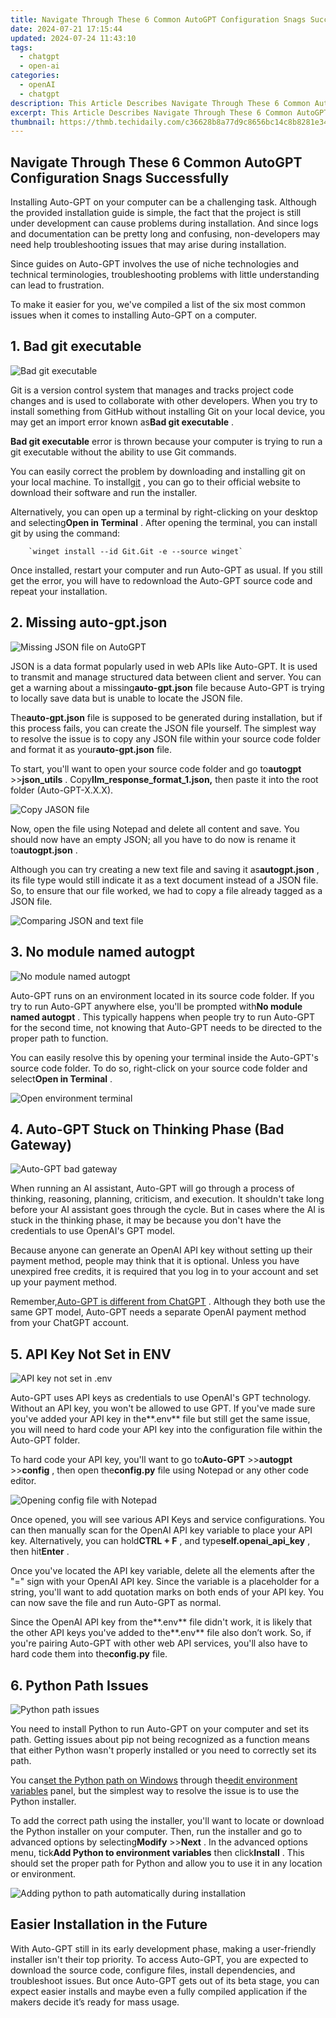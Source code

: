 ```yaml
---
title: Navigate Through These 6 Common AutoGPT Configuration Snags Successfully
date: 2024-07-21 17:15:44
updated: 2024-07-24 11:43:10
tags:
  - chatgpt
  - open-ai
categories:
  - openAI
  - chatgpt
description: This Article Describes Navigate Through These 6 Common AutoGPT Configuration Snags Successfully
excerpt: This Article Describes Navigate Through These 6 Common AutoGPT Configuration Snags Successfully
thumbnail: https://thmb.techidaily.com/c36628b8a77d9c8656bc14c8b8281e34c21620e4322ca2c6d47a165e3e9293b6.png
---
```


## Navigate Through These 6 Common AutoGPT Configuration Snags Successfully

 Installing Auto-GPT on your computer can be a challenging task. Although the provided installation guide is simple, the fact that the project is still under development can cause problems during installation. And since logs and documentation can be pretty long and confusing, non-developers may need help troubleshooting issues that may arise during installation.

 Since guides on Auto-GPT involves the use of niche technologies and technical terminologies, troubleshooting problems with little understanding can lead to frustration.

 To make it easier for you, we've compiled a list of the six most common issues when it comes to installing Auto-GPT on a computer.

## 1\. Bad git executable

![Bad git executable ](https://static1.makeuseofimages.com/wordpress/wp-content/uploads/2023/05/bad-git.jpg)

 Git is a version control system that manages and tracks project code changes and is used to collaborate with other developers. When you try to install something from GitHub without installing Git on your local device, you may get an import error known as**Bad git executable** .

**Bad git executable** error is thrown because your computer is trying to run a git executable without the ability to use Git commands.

 You can easily correct the problem by downloading and installing git on your local machine. To install[git](https://git-scm.com/) , you can go to their official website to download their software and run the installer.

 Alternatively, you can open up a terminal by right-clicking on your desktop and selecting**Open in Terminal** . After opening the terminal, you can install git by using the command:

        `winget install --id Git.Git -e --source winget`

 Once installed, restart your computer and run Auto-GPT as usual. If you still get the error, you will have to redownload the Auto-GPT source code and repeat your installation.

## 2\. Missing auto-gpt.json

![Missing JSON file on AutoGPT](https://static1.makeuseofimages.com/wordpress/wp-content/uploads/2023/05/000-errors.jpg)

 JSON is a data format popularly used in web APIs like Auto-GPT. It is used to transmit and manage structured data between client and server. You can get a warning about a missing**auto-gpt.json** file because Auto-GPT is trying to locally save data but is unable to locate the JSON file.

 The**auto-gpt.json** file is supposed to be generated during installation, but if this process fails, you can create the JSON file yourself. The simplest way to resolve the issue is to copy any JSON file within your source code folder and format it as your**auto-gpt.json** file.

 To start, you'll want to open your source code folder and go to**autogpt** \>>**json\_utils** . Copy**llm\_response\_format\_1.json,** then paste it into the root folder (Auto-GPT-X.X.X).

![Copy JASON file](https://static1.makeuseofimages.com/wordpress/wp-content/uploads/2023/05/copy-jason-file.jpg)

 Now, open the file using Notepad and delete all content and save. You should now have an empty JSON; all you have to do now is rename it to**autogpt.json** .

 Although you can try creating a new text file and saving it as**autogpt.json** , its file type would still indicate it as a text document instead of a JSON file. So, to ensure that our file worked, we had to copy a file already tagged as a JSON file.

![Comparing JSON and text file](https://static1.makeuseofimages.com/wordpress/wp-content/uploads/2023/05/compare.jpg)

## 3\. No module named autogpt

![No module named autogpt](https://static1.makeuseofimages.com/wordpress/wp-content/uploads/2023/05/no-module.jpg)

 Auto-GPT runs on an environment located in its source code folder. If you try to run Auto-GPT anywhere else, you'll be prompted with**No module named autogpt** . This typically happens when people try to run Auto-GPT for the second time, not knowing that Auto-GPT needs to be directed to the proper path to function.

 You can easily resolve this by opening your terminal inside the Auto-GPT's source code folder. To do so, right-click on your source code folder and select**Open in Terminal** .

![Open environment terminal](https://static1.makeuseofimages.com/wordpress/wp-content/uploads/2023/05/opening-on-site.jpg)

## 4\. Auto-GPT Stuck on Thinking Phase (Bad Gateway)

![Auto-GPT bad gateway](https://static1.makeuseofimages.com/wordpress/wp-content/uploads/2023/05/error.jpg)

 When running an AI assistant, Auto-GPT will go through a process of thinking, reasoning, planning, criticism, and execution. It shouldn't take long before your AI assistant goes through the cycle. But in cases where the AI is stuck in the thinking phase, it may be because you don't have the credentials to use OpenAI's GPT model.

 Because anyone can generate an OpenAI API key without setting up their payment method, people may think that it is optional. Unless you have unexpired free credits, it is required that you log in to your account and set up your payment method.

 Remember,[Auto-GPT is different from ChatGPT](https://www.makeuseof.com/what-is-auto-gpt-how-differ-from-chatgpt/) . Although they both use the same GPT model, Auto-GPT needs a separate OpenAI payment method from your ChatGPT account.

## 5\. API Key Not Set in ENV

![API key not set in .env](https://static1.makeuseofimages.com/wordpress/wp-content/uploads/2023/05/set-your-openai-api-key-in-env-or-as-an-environment-variable.jpg)

 Auto-GPT uses API keys as credentials to use OpenAI's GPT technology. Without an API key, you won't be allowed to use GPT. If you've made sure you've added your API key in the**.env** file but still get the same issue, you will need to hard code your API key into the configuration file within the Auto-GPT folder.

 To hard code your API key, you'll want to go to**Auto-GPT** \>>**autogpt** \>>**config** , then open the**config.py** file using Notepad or any other code editor.

![Opening config file with Notepad](https://static1.makeuseofimages.com/wordpress/wp-content/uploads/2023/05/a-hard-code-1.jpg)

 Once opened, you will see various API Keys and service configurations. You can then manually scan for the OpenAI API key variable to place your API key. Alternatively, you can hold**CTRL + F** , and type**self.openai\_api\_key** , then hit**Enter** .

 Once you've located the API key variable, delete all the elements after the "=" sign with your OpenAI API key. Since the variable is a placeholder for a string, you'll want to add quotation marks on both ends of your API key. You can now save the file and run Auto-GPT as normal.

 Since the OpenAI API key from the**.env** file didn't work, it is likely that the other API keys you've added to the**.env** file also don’t work. So, if you're pairing Auto-GPT with other web API services, you'll also have to hard code them into the**config.py** file.

## 6\. Python Path Issues

![Python path issues](https://static1.makeuseofimages.com/wordpress/wp-content/uploads/2023/05/error-python.jpg)

 You need to install Python to run Auto-GPT on your computer and set its path. Getting issues about pip not being recognized as a function means that either Python wasn't properly installed or you need to correctly set its path.

 You can[set the Python path on Windows](https://www.makeuseof.com/python-windows-path/) through the[edit environment variables](https://www.makeuseof.com/how-to-use-environment-variables-in-windows-10/) panel, but the simplest way to resolve the issue is to use the Python installer.

 To add the correct path using the installer, you'll want to locate or download the Python installer on your computer. Then, run the installer and go to advanced options by selecting**Modify** \>>**Next** . In the advanced options menu, tick**Add Python to environment variables** then click**Install** . This should set the proper path for Python and allow you to use it in any location or environment.

![Adding python to path automatically during installation](https://static1.makeuseofimages.com/wordpress/wp-content/uploads/2020/10/Adding-python-to-path-automatically-during-installation.jpg)

## Easier Installation in the Future

 With Auto-GPT still in its early development phase, making a user-friendly installer isn't their top priority. To access Auto-GPT, you are expected to download the source code, configure files, install dependencies, and troubleshoot issues. But once Auto-GPT gets out of its beta stage, you can expect easier installs and maybe even a fully compiled application if the makers decide it’s ready for mass usage.


<ins class="adsbygoogle"
     style="display:block"
     data-ad-format="autorelaxed"
     data-ad-client="ca-pub-7571918770474297"
     data-ad-slot="1223367746"></ins>



<ins class="adsbygoogle"
     style="display:block"
     data-ad-client="ca-pub-7571918770474297"
     data-ad-slot="8358498916"
     data-ad-format="auto"
     data-full-width-responsive="true"></ins>
